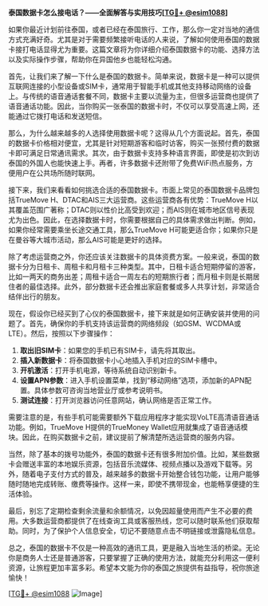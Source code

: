 **泰国数据卡怎么接电话？——全面解答与实用技巧[[TG💪+ @esim1088](https://t.me/s/esim1088)]**

如果你最近计划前往泰国，或者已经在泰国旅行、工作，那么你一定对当地的通信方式充满好奇。尤其是对于需要频繁接听电话的人来说，了解如何使用泰国的数据卡接打电话显得尤为重要。这篇文章将为你详细介绍泰国数据卡的功能、选择方法以及实际操作步骤，帮助你在异国他乡也能轻松沟通。

首先，让我们来了解一下什么是泰国的数据卡。简单来说，数据卡是一种可以提供互联网连接的小型设备或SIM卡，通常用于智能手机或其他支持移动网络的设备上。与传统的语音通话套餐不同，数据卡主要以流量为主，但很多运营商也提供了语音通话功能。因此，当你购买一张泰国的数据卡时，不仅可以享受高速上网，还能通过它拨打电话和发送短信。

那么，为什么越来越多的人选择使用数据卡呢？这得从几个方面说起。首先，泰国的数据卡价格相对便宜，尤其是针对短期游客和临时访客，购买一张预付费的数据卡即可满足日常通讯需求。其次，由于数据卡支持多种语言界面，即使是初次到访泰国的外国人也能快速上手。再者，许多数据卡还附带了免费WiFi热点服务，方便用户在公共场所随时联网。

接下来，我们来看看如何挑选合适的泰国数据卡。市面上常见的泰国数据卡品牌包括TrueMove H、DTAC和AIS三大运营商。这些运营商各有优势：TrueMove H以其覆盖范围广著称；DTAC则以性价比高受到欢迎；而AIS则在城市地区信号表现尤为出色。因此，在选择数据卡时，你需要根据自己的具体需求做出判断。例如，如果你经常需要乘坐长途交通工具，那么TrueMove H可能更适合你；如果你只是在曼谷等大城市活动，那么AIS可能是更好的选择。

除了考虑运营商之外，你还应该关注数据卡的具体资费方案。一般来说，泰国的数据卡分为日租卡、周租卡和月租卡三种类型。其中，日租卡适合短期停留的游客，比如一两天的商务出差；周租卡适合一周左右的短期旅行者；而月租卡则是长期居住者的最佳选择。此外，部分数据卡还会推出家庭套餐或多人共享计划，非常适合结伴出行的朋友。

现在，假设你已经买到了心仪的泰国数据卡，接下来就是如何正确安装并使用的问题了。首先，确保你的手机支持该运营商的网络频段（如GSM、WCDMA或LTE）。然后，按照以下步骤操作：

1. **取出旧SIM卡**：如果您的手机已有SIM卡，请先将其取出。
2. **插入新数据卡**：将泰国数据卡小心地插入手机对应的SIM卡槽中。
3. **开机激活**：打开手机电源，等待系统自动识别新卡。
4. **设置APN参数**：进入手机设置菜单，找到“移动网络”选项，添加新的APN配置。具体参数可咨询当地营业厅或参考说明书。
5. **测试连接**：打开浏览器访问任意网站，确认网络是否正常工作。

需要注意的是，有些手机可能需要额外下载应用程序才能实现VoLTE高清语音通话功能。例如，TrueMove H提供的TrueMoney Wallet应用就集成了语音通话模块。因此，在购买数据卡之前，建议提前了解清楚所选运营商的服务内容。

当然，除了基本的拨号功能外，泰国的数据卡还有很多附加价值。比如，某些数据卡会赠送丰富的本地娱乐资源，包括音乐流媒体、视频点播以及游戏下载等。另外，随着电子支付方式的普及，越来越多的数据卡开始整合钱包功能，让用户能够随时随地完成转账、缴费等操作。这样一来，即使不携带现金，也能畅享便捷的生活体验。

最后，别忘了定期检查剩余流量和余额情况，以免因超量使用而产生不必要的费用。大多数运营商都提供了在线查询工具或客服热线，您可以随时联系他们获取帮助。同时，为了保护个人信息安全，切记不要随意点击不明链接或泄露隐私信息。

总之，泰国的数据卡不仅是一种高效的通讯工具，更是融入当地生活的桥梁。无论你是商务人士还是普通游客，只要掌握了正确的使用方法，就能充分利用这一便利资源，让旅程更加丰富多彩。希望本文能为你的泰国之旅提供有益指导，祝你旅途愉快！

[[TG💪+ @esim1088](https://t.me/s/esim1088) ![Image](https://i.postimg.cc/4NQfJmqS/Snipaste-2025-05-13-00-14-12.png)]